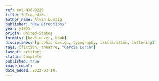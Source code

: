 ```yaml
---
ref: sol-030-0229
title: 3 Tragedies
author_name: Alvin Lustig
publisher: "New Directions"
year: y1955
origin: United-States
formats: [book-cover, book]
disciplines: [graphic-design, typography, illustration, lettering]
tags: [fiction, theatre, "Garcia Lorca"]
layout: artifact
status: Complete
published: true
image_count:
date_added: 2023-03-10
---
```


